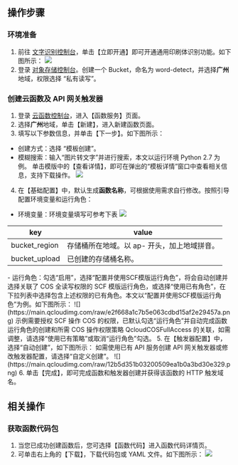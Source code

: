 ## 操作步骤

### 环境准备

1. 前往 [文字识别控制台](https://console.cloud.tencent.com/ocr/general)，单击【立即开通】即可开通通用印刷体识别功能。如下图所示：
   ![](https://main.qcloudimg.com/raw/b80b3e58f644b17042c3725e9e41e7a3.png)
2. 登录 [对象存储控制台](https://console.cloud.tencent.com/cos)。创建一个 Bucket，命名为 word-detect，并选择**广州**地域，权限选择 “私有读写”。

### 创建云函数及 API 网关触发器

1. 登录 [云函数控制台](https://console.cloud.tencent.com/scf/list?rid=8&ns=default)，进入【函数服务】页面。
2. 选择**广州**地域，单击【新建】，进入新建函数页面。
3. 填写以下参数信息，并单击【下一步】。如下图所示：
 - 创建方式：选择 “模板创建”。
 - 模糊搜索：输入“图片转文字”并进行搜索，本文以运行环境 Python 2.7 为例。
   单击模版中的【查看详情】，即可在弹出的“模板详情”窗口中查看相关信息，支持下载操作。
	![](https://main.qcloudimg.com/raw/584112992a0e7e174b1f06185d947f83.png)
4. 在【基础配置】中，默认生成**函数名称**，可根据使用需求自行修改。按照引导配置环境变量和运行角色：
 - 环境变量：环境变量填写可参考下表
  ![](https://main.qcloudimg.com/raw/ccbf0967ae51a80e983fd20957fbb839.png)
<table>
  <thead>
  <tr>
  <th>key</th>
  <th>value</th>
  </tr>
  </thead>
  <tbody><tr>
  <td>bucket_region</td>
  <td>存储桶所在地域。以 ap- 开头，加上地域拼音。</td>
  </tr>
  <tr>
  <td>bucket_upload</td>
  <td>已创建的存储桶名称。</td>
  </tr>
  <tr>
  </tbody></table>
 - 运行角色：勾选“启用”，选择“配置并使用SCF模版运行角色”，将会自动创建并选择关联了 COS 全读写权限的 SCF 模版运行角色，或选择“使用已有角色”，在下拉列表中选择包含上述权限的已有角色。本文以“配置并使用SCF模版运行角色”为例。如下图所示：
![](https://main.qcloudimg.com/raw/e2f668a1c7b5e063cdbd15af2e29457a.png)
<dx-alert infotype="explain" title="">
示例需要授权 SCF 操作 COS 的权限，已默认勾选“运行角色”并自动完成函数运行角色的创建和所需 COS 操作权限策略 QcloudCOSFullAccess 的关联，如需调整，请选择“使用已有策略”或取消“运行角色”勾选。
</dx-alert>
5. 在【触发器配置】中，选择“自动创建”，如下图所示：
如需使用已有 API 服务创建 API 网关触发器或修改触发器配置，请选择“自定义创建”。
![](https://main.qcloudimg.com/raw/12b5d351b03200509ea1b0a3bd30e329.png)
6. 单击【完成】，即可完成函数和触发器创建并获得该函数的 HTTP 触发域名。

## 相关操作

### 获取函数代码包

1. 当您已成功创建函数后，您可选择【函数代码】进入函数代码详情页。
2. 可单击右上角的【下载】，下载代码包或 YAML 文件。如下图所示：
   ![](https://main.qcloudimg.com/raw/c49d89df7dded812d29507de10dd5d2d.png)
